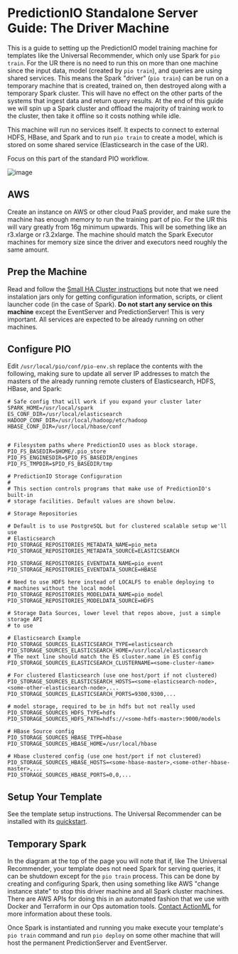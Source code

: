 # PredictionIO Standalone Server Guide: The Driver Machine

This is a guide to setting up the PredictionIO model training machine for templates like the Universal Recommender, which only use Spark for `pio train`. For the UR there is no need to run this on more than one machine since the input data, model (created by `pio train`), and queries are using shared services. This means the Spark "driver" (`pio train`) can be run on a temporary machine that is created, trained on, then destroyed along with a temporary Spark cluster. This will have no effect on the other parts of the systems that ingest data and return query results.
At the end of this guide we will spin up a Spark cluster and offload the majority of training work to the cluster, then take it offline so it costs nothing while idle.

This machine will run no services itself. It expects to connect to external HDFS, HBase, and Spark and to run `pio train` to create a model, which is stored on some shared service (Elasticsearch in the case of the UR).

Focus on this part of the standard PIO workflow.

![image](/docs/images/ur-train.svg)

## AWS

Create an instance on AWS or other cloud PaaS provider, and make sure the machine has enough memory to run the training part of pio. For the UR this will vary greatly from 16g minimum upwards. This will be something like an r3.xlarge or r3.2xlarge. The machine should match the Spark Executor machines for memory size since the driver and executors need roughly the same amount.

## Prep the Machine

Read and follow the [Small HA Cluster instructions](/docs/small_ha_cluster) but note that we need instalation jars only for getting configuration information, scripts, or client launcher code (in the case of Spark). **Do not start any service on this machine** except the EventServer and PredictionServer! This is very important. All services are expected to be already running on other machines. 

## Configure PIO

Edit `/usr/local/pio/conf/pio-env.sh` replace the contents with the following, making sure to update all server IP addresses to match the masters of the already running remote clusters of Elasticsearch, HDFS, HBase, and Spark:

```
# Safe config that will work if you expand your cluster later
SPARK_HOME=/usr/local/spark
ES_CONF_DIR=/usr/local/elasticsearch
HADOOP_CONF_DIR=/usr/local/hadoop/etc/hadoop
HBASE_CONF_DIR=/usr/local/hbase/conf
    
    
# Filesystem paths where PredictionIO uses as block storage.
PIO_FS_BASEDIR=$HOME/.pio_store
PIO_FS_ENGINESDIR=$PIO_FS_BASEDIR/engines
PIO_FS_TMPDIR=$PIO_FS_BASEDIR/tmp
    
# PredictionIO Storage Configuration
#
# This section controls programs that make use of PredictionIO's built-in
# storage facilities. Default values are shown below.
    
# Storage Repositories
    
# Default is to use PostgreSQL but for clustered scalable setup we'll use
# Elasticsearch
PIO_STORAGE_REPOSITORIES_METADATA_NAME=pio_meta
PIO_STORAGE_REPOSITORIES_METADATA_SOURCE=ELASTICSEARCH
    
PIO_STORAGE_REPOSITORIES_EVENTDATA_NAME=pio_event
PIO_STORAGE_REPOSITORIES_EVENTDATA_SOURCE=HBASE
    
# Need to use HDFS here instead of LOCALFS to enable deploying to 
# machines without the local model
PIO_STORAGE_REPOSITORIES_MODELDATA_NAME=pio_model
PIO_STORAGE_REPOSITORIES_MODELDATA_SOURCE=HDFS
    
# Storage Data Sources, lower level that repos above, just a simple storage API
# to use
    
# Elasticsearch Example
PIO_STORAGE_SOURCES_ELASTICSEARCH_TYPE=elasticsearch
PIO_STORAGE_SOURCES_ELASTICSEARCH_HOME=/usr/local/elasticsearch
# The next line should match the ES cluster.name in ES config
PIO_STORAGE_SOURCES_ELASTICSEARCH_CLUSTERNAME=<some-cluster-name>
    
# For clustered Elasticsearch (use one host/port if not clustered)
PIO_STORAGE_SOURCES_ELASTICSEARCH_HOSTS=<some-elasticsearch-node>,<some-other-elasticsearch-node>,...
PIO_STORAGE_SOURCES_ELASTICSEARCH_PORTS=9300,9300,...
    
# model storage, required to be in hdfs but not really used
PIO_STORAGE_SOURCES_HDFS_TYPE=hdfs
PIO_STORAGE_SOURCES_HDFS_PATH=hdfs://<some-hdfs-master>:9000/models
    
# HBase Source config
PIO_STORAGE_SOURCES_HBASE_TYPE=hbase
PIO_STORAGE_SOURCES_HBASE_HOME=/usr/local/hbase
    
# Hbase clustered config (use one host/port if not clustered)
PIO_STORAGE_SOURCES_HBASE_HOSTS=<some-hbase-master>,<some-other-hbase-master>,...
PIO_STORAGE_SOURCES_HBASE_PORTS=0,0,...
```

## Setup Your Template

See the template setup instructions. The Universal Recommender can be installed with its [quickstart](/docs/ur_quickstart).

## Temporary Spark

In the diagram at the top of the page you will note that if, like The Universal Recommender, your template does not need Spark for serving queries, it can be shutdown except for the `pio train` process. This can be done by creating and configuring Spark, then using something like AWS "change instance state" to stop this driver machine and all Spark cluster machines. There are AWS APIs for doing this in an automated fashion that we use with Docker and Terraform in our Ops automation tools. [Contact ActionML](/#contact) for more information about these tools.

Once Spark is instantiated and running you make execute your template's `pio train` command and run `pio deploy` on some other machine that will host the permanent PredictionServer and EventServer.